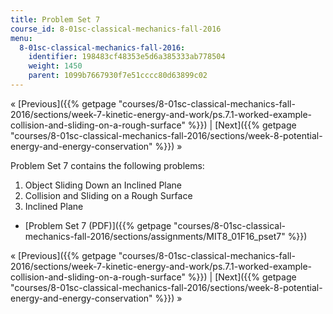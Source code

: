 ```yaml
---
title: Problem Set 7
course_id: 8-01sc-classical-mechanics-fall-2016
menu:
  8-01sc-classical-mechanics-fall-2016:
    identifier: 198483cf48353e5d6a385333ab778504
    weight: 1450
    parent: 1099b7667930f7e51cccc80d63899c02
---
```

« [Previous]({{% getpage "courses/8-01sc-classical-mechanics-fall-2016/sections/week-7-kinetic-energy-and-work/ps.7.1-worked-example-collision-and-sliding-on-a-rough-surface" %}}) | [Next]({{% getpage "courses/8-01sc-classical-mechanics-fall-2016/sections/week-8-potential-energy-and-energy-conservation" %}}) »

Problem Set 7 contains the following problems:

1.  Object Sliding Down an Inclined Plane
2.  Collision and Sliding on a Rough Surface
3.  Inclined Plane

*   [Problem Set 7 (PDF)]({{% getpage "courses/8-01sc-classical-mechanics-fall-2016/sections/assignments/MIT8_01F16_pset7" %}})

« [Previous]({{% getpage "courses/8-01sc-classical-mechanics-fall-2016/sections/week-7-kinetic-energy-and-work/ps.7.1-worked-example-collision-and-sliding-on-a-rough-surface" %}}) | [Next]({{% getpage "courses/8-01sc-classical-mechanics-fall-2016/sections/week-8-potential-energy-and-energy-conservation" %}}) »